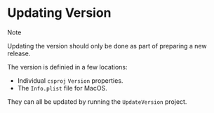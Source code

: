 # Updating Version

> [!NOTE]
>Updating the version should only be done as part of preparing a new release.

The version is definied in a few locations:
 - Individual `csproj` `Version` properties.
 - The `Info.plist` file for MacOS.

They can all be updated by running the `UpdateVersion` project.